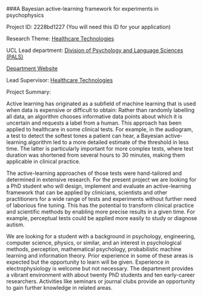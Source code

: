 ###A Bayesian active-learning framework for experiments in psychophysics

Project ID: 2228bd1227
(You will need this ID for your application)

Research Theme: [Healthcare Technologies](../themes/healthcare-technologies.md)

UCL Lead department: [Division of Psychology and Language Sciences (PALS)](../departments/division-of-psychology-and-language-sciences.md)

[Department Website](https://www.ucl.ac.uk/pals)

Lead Supervisor: [Healthcare Technologies](health)

Project Summary:

Active learning has originated as a subfield of machine learning that is used when data is expensive or difficult to obtain: Rather than randomly labelling all data, an algorithm chooses informative data points about which it is uncertain and requests a label from a human. This approach has been applied to healthcare in some clinical tests. For example, in the audiogram, a test to detect the softest tones a patient can hear, a Bayesian active-learning algorithm led to a more detailed estimate of the threshold in less time. The latter is particularly important for more complex tests, where test duration was shortened from several hours to 30 minutes, making them applicable in clinical practice.

The active-learning approaches of those tests were hand-tailored and determined in extensive research. For the present project we are looking for a PhD student who will design, implement and evaluate an active-learning framework that can be applied by clinicians, scientists and other practitioners for a wide range of tests and experiments without further need of laborious fine tuning. This has the potential to transform clinical practice and scientific methods by enabling more precise results in a given time. For example, perceptual tests could be applied more easily to study or diagnose autism.

We are looking for a student with a background in psychology, engineering, computer science, physics, or similar, and an interest in psychological methods, perception, mathematical psychology, probabilistic machine learning and information theory. Prior experience in some of these areas is expected but the opportunity to learn will be given. Experience in electrophysiology is welcome but not necessary. The department provides a vibrant environment with about twenty PhD students and ten early-career researchers. Activities like seminars or journal clubs provide an opportunity to gain further knowledge in related areas.